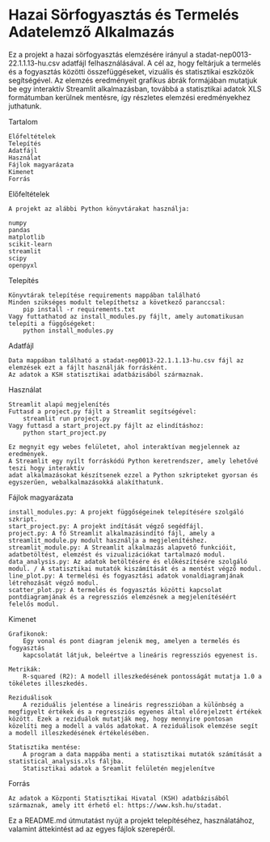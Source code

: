 # Hazai Sörfogyasztás és Termelés Adatelemző Alkalmazás

Ez a projekt a hazai sörfogyasztás elemzésére irányul a stadat-nep0013-22.1.1.13-hu.csv adatfájl felhasználásával. A cél az, hogy feltárjuk a termelés és a fogyasztás közötti összefüggéseket, vizuális és statisztikai eszközök segítségével. Az elemzés eredményeit grafikus ábrák formájában mutatjuk be egy interaktív Streamlit alkalmazásban, továbbá a statisztikai adatok XLS formátumban kerülnek mentésre, így részletes elemzési eredményekhez juthatunk.

Tartalom

    Előfeltételek
    Telepítés
    Adatfájl
    Használat
    Fájlok magyarázata
    Kimenet
    Forrás

Előfeltételek

    A projekt az alábbi Python könyvtárakat használja:

    numpy
    pandas
    matplotlib
    scikit-learn
    streamlit 
    scipy
    openpyxl

Telepítés

    Könyvtárak telepítése requirements mappában található
    Minden szükséges modult telepíthetsz a következő paranccsal:
        pip install -r requirements.txt
    Vagy futtathatod az install_modules.py fájlt, amely automatikusan telepíti a függőségeket:
        python install_modules.py


Adatfájl 

    Data mappában található a stadat-nep0013-22.1.1.13-hu.csv fájl az elemzések ezt a fájlt használják forrásként. 
    Az adatok a KSH statisztikai adatbázisából származnak.

Használat

    Streamlit alapú megjelenítés
    Futtasd a project.py fájlt a Streamlit segítségével: 
        streamlit run project.py 
    Vagy futtasd a start_project.py fájlt az elindításhoz:
        python start_project.py
 
    Ez megnyit egy webes felületet, ahol interaktívan megjelennek az eredmények.
    A Streamlit egy nyílt forráskódú Python keretrendszer, amely lehetővé teszi hogy interaktív 
    adat alkalmazásokat készítsenek ezzel a Python szkripteket gyorsan és egyszerűen, webalkalmazásokká alakíthatunk.

Fájlok magyarázata

    install_modules.py: A projekt függőségeinek telepítésére szolgáló szkript.
    start_project.py: A projekt indítását végző segédfájl.
    project.py: A fő Streamlit alkalmazásindító fájl, amely a streamlit_module.py modult használja a megjelenítéshez.
    streamlit_module.py: A Streamlit alkalmazás alapvető funkcióit, adatbetöltést, elemzést és vizualizációkat tartalmazó modul.
    data_analysis.py: Az adatok betöltésére és előkészítésére szolgáló modul. / A statisztikai mutatók kiszámítását és a mentést végző modul.
    line_plot.py: A termelési és fogyasztási adatok vonaldiagramjának létrehozását végző modul.
    scatter_plot.py: A termelés és fogyasztás közötti kapcsolat pontdiagramjának és a regressziós elemzésnek a megjelenítéséért felelős modul.

Kimenet

    Grafikonok:
        Egy vonal és pont diagram jelenik meg, amelyen a termelés és fogyasztás 
        kapcsolatát látjuk, beleértve a lineáris regressziós egyenest is.
        
    Metrikák:
        R-squared (R2): A modell illeszkedésének pontosságát mutatja 1.0 a tökéletes illeszkedés.

    Reziduálisok
        A reziduális jelentése a lineáris regresszióban a különbség a megfigyelt értékek és a regressziós egyenes által előrejelzett értékek között. Ezek a reziduálok mutatják meg, hogy mennyire pontosan közelíti meg a modell a valós adatokat. A reziduálisok elemzése segít a modell illeszkedésének értékelésében.

    Statisztika mentése:
        A program a data mappába menti a statisztikai mutatók számítását a statistical_analysis.xls fáljba.
        Statisztikai adatok a Sreamlit felületén megjelenítve

    

Forrás

    Az adatok a Központi Statisztikai Hivatal (KSH) adatbázisából származnak, amely itt érhető el: https://www.ksh.hu/stadat.

Ez a README.md útmutatást nyújt a projekt telepítéséhez, használatához, valamint áttekintést ad az egyes fájlok szerepéről.

